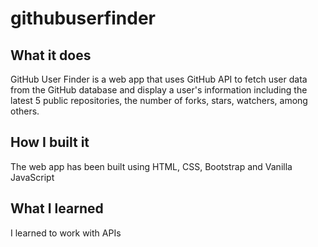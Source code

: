 # githubuserfinder

## What it does
GitHub User Finder is a web app that uses GitHub API to fetch user data from the GitHub database and display a user's information including the latest 5 public repositories, the number of forks, stars, watchers, among others.

## How I built it
The web app has been built using HTML, CSS, Bootstrap and Vanilla JavaScript

## What I learned
I learned to work with APIs
